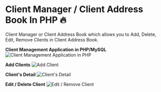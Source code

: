# Client Manager / Client Address Book In PHP :fire:
Client Manager or Client Address Book which allows you to Add, Delete, Edit, Remove Clients in Client Address Book. 

**Client Management Application in PHP/MySQL**
![Client Management Application in PHP](https://image.prntscr.com/image/Yz4vqoyySM2qpjVgbN9sXA.png)

**Add Clients**
![Add Client](https://image.prntscr.com/image/IT63F13NQluor7FV4MHaig.png)

**Client's Detail**
![Client's Detail](https://image.prntscr.com/image/QFUmEMUOQ1O6jy9DdZi7gg.png)

**Edit / Delete Client**
![Edit / Remove Client](https://image.prntscr.com/image/I7D8rL18SPGyP-bIRhRwKg.png)
